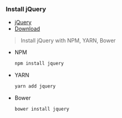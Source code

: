 ### Install jQuery

- [jQuery](https://jquery.com/)
- [Download](https://jquery.com/download/)

> Install jQuery with NPM, YARN, Bower
- NPM
    ```bash
    npm install jquery
    ```
- YARN
    ```bash
    yarn add jquery
    ```
- Bower
    ```bash
    bower install jquery
    ```